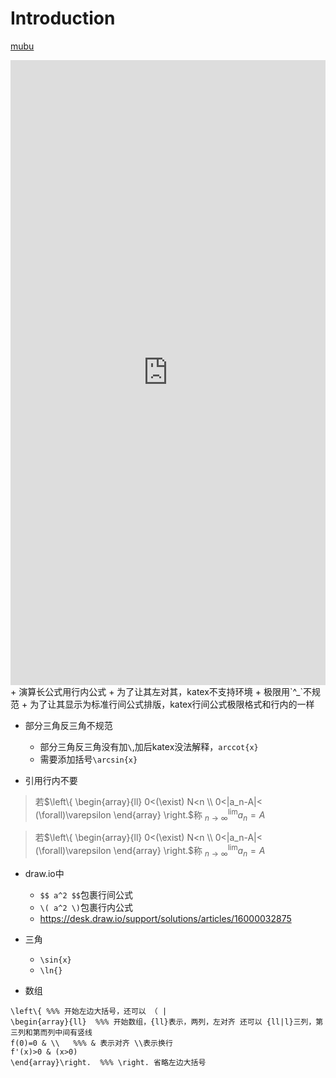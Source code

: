 # Introduction



[mubu](https://share.mubu.com/doc/sxxO6Q3Be0)

<iframe width="100%" height="1000" src="https://mubu.com/doc5vFUpm-F6u_" allowfullscreen="allowfullscreen" frameborder="0"></iframe>
+ 演算长公式用行内公式
  + 为了让其左对其，katex不支持环境
+ 极限用`^_`不规范
  + 为了让其显示为标准行间公式排版，katex行间公式极限格式和行内的一样

+ 部分三角反三角不规范
  + 部分三角反三角没有加`\`,加后katex没法解释，`arccot{x}`
  + 需要添加括号`\arcsin{x}`



+ 引用行内不要

> 若$\left\{ 
> \begin{array}{ll} 
> 0<(\exist) N<n \\
> 0<|a_n-A|< (\forall)\varepsilon 
> \end{array} \right.$称   $^{\lim}_{n \rightarrow \infty}a_n=A$

> 若$\left\{ 
 \begin{array}{ll} 
 0<(\exist) N<n \\
 0<|a_n-A|< (\forall)\varepsilon 
 \end{array} \right.$称   $^{\lim}_{n \rightarrow \infty}a_n=A$





+ draw.io中
  + `$$ a^2 $$`包裹行间公式
  + `\( a^2 \)`包裹行内公式
  + https://desk.draw.io/support/solutions/articles/16000032875





+ 三角
  + `\sin{x}`
  + `\ln{}`



+ 数组

```
\left\{ %%% 开始左边大括号，还可以 （ |
\begin{array}{ll}  %%% 开始数组，{ll}表示，两列，左对齐 还可以 {ll|l}三列，第三列和第而列中间有竖线
f(0)=0 & \\   %%% & 表示对齐 \\表示换行
f'(x)>0 & (x>0)
\end{array}\right.  %%% \right. 省略左边大括号
```

